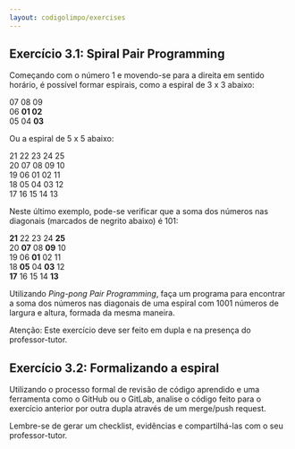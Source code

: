 ```yaml
---
layout: codigolimpo/exercises
---
```


## Exercício 3.1: Spiral Pair Programming

Começando com o número 1 e movendo-se para a direita em sentido horário, é possível formar espirais, como a espiral de 3 x 3 abaixo:

07 08 09<br />
06 **01 02**<br />
05 04 **03**<br />

Ou a espiral de 5 x 5 abaixo:

21 22 23 24 25<br />
20 07 08 09 10<br />
19 06 01 02 11<br />
18 05 04 03 12<br />
17 16 15 14 13

Neste último exemplo, pode-se verificar que a soma dos números nas diagonais (marcados de negrito abaixo) é 101:

**21** 22 23 24 **25**<br />
20 **07** 08 **09** 10<br />
19 06 **01** 02 11<br />
18 **05** 04 **03** 12<br />
**17** 16 15 14 **13**

Utilizando *Ping-pong Pair Programming*, faça um programa para encontrar a soma dos números nas diagonais de uma espiral com 1001 números de largura e altura, formada da mesma maneira.

Atenção: Este exercício deve ser feito em dupla e na presença do professor-tutor.

## Exercício 3.2: Formalizando a espiral

Utilizando o processo formal de revisão de código aprendido e uma ferramenta como o GitHub ou o GitLab, analise o código feito para o exercício anterior por outra dupla através de um merge/push request.

Lembre-se de gerar um checklist, evidências e compartilhá-las com o seu professor-tutor.
